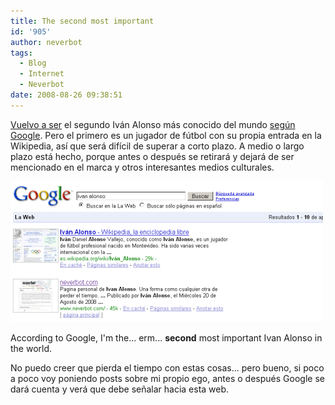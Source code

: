 ```yaml
---
title: The second most important
id: '905'
author: neverbot
tags:
  - Blog
  - Internet
  - Neverbot
date: 2008-08-26 09:38:51
---
```


[Vuelvo a ser](https://www.neverbot.com/posicionamiento-google-desde-la-perspectiva-de-un-inutil/) el segundo Iván Alonso más conocido del mundo [según Google](http://www.google.com/search?q=ivan+alonso). Pero el primero es un jugador de fútbol con su propia entrada en la Wikipedia, así que será difícil de superar a corto plazo. A medio o largo plazo está hecho, porque antes o después se retirará y dejará de ser mencionado en el marca y otros interesantes medios culturales.

[![Yo, yo mismo, y mi ego](./the-second-most-important/ivan_alonso.png "Yo, yo mismo, y mi ego")](http://www.google.com/search?q=ivan+alonso)

According to Google, I'm the... erm... **second** most important Ivan Alonso in the world.

No puedo creer que pierda el tiempo con estas cosas... pero bueno, si poco a poco voy poniendo posts sobre mi propio ego, antes o después Google se dará cuenta y verá que debe señalar hacia esta web.